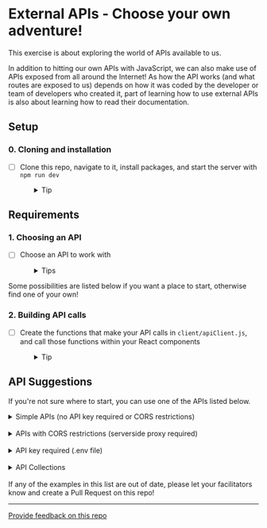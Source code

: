 # External APIs - Choose your own adventure!

This exercise is about exploring the world of APIs available to us. 

In addition to hitting our own APIs with JavaScript, we can also make use of APIs exposed from all around the Internet! As how the API works (and what routes are exposed to us) depends on how it was coded by the developer or team of developers who created it, part of learning how to use external APIs is also about learning how to read their documentation.

## Setup

### 0. Cloning and installation
- [ ] Clone this repo, navigate to it, install packages, and start the server with `npm run dev`
  <details style="padding-left: 2em">
    <summary>Tip</summary>

    ```sh
    cd consuming-external-apis
    npm i
    npm run dev
    ```
  </details>

## Requirements

### 1. Choosing an API

- [ ] Choose an API to work with
  <details style="padding-left: 2em">
    <summary>Tips</summary>
    
    * If you choose an API that enforces CORS, you'll need to consume that API from your server-side, and consume your own API from the client-side (i.e. using your server as a proxy).
    * If you choose an API that requires a key or other authentication token, you will need to create a .env (to keep your key hidden from git).
  </details>

Some possibilities are listed below if you want a place to start, otherwise find one of your own!

### 2. Building API calls
- [ ] Create the functions that make your API calls in `client/apiClient.js`, and call those functions within your React components
  <details style="padding-left: 2em">
    <summary>Tip</summary>
    
    There is a basic API route set up for you - you may wish to use this as a template.
  </details>

## API Suggestions

If you're not sure where to start, you can use one of the APIs listed below. 

<details>
  <summary>Simple APIs (no API key required or CORS restrictions)</summary>

  * https://www.boredapi.com: suggest a random activity
  * https://dog.ceo/api: dog pictures
  * https://randomfox.ca/floof: random fox pictures
  * https://pokeapi.co/docs/v2: Pokémon
  * https://swapi.dev: Star Wars
  * https://disneyapi.dev/docs: Disney characters
  * https://open-meteo.com/: weather
  * https://wheretheiss.at/w/developer: get the latitude and longitude of the International Space Station
  * https://eda-te-reo.herokuapp.com: whakataukī (Māori proverbs) and their translations
</details>
<br />

<details>
  <summary>APIs with CORS restrictions (serverside proxy required)</summary>

  * https://www.affirmations.dev: positive affirmations/quotes
  * https://openlibrary.org/developers/api: books
</details>
<br />

<details>
  <summary>API key required (.env file)</summary>

  * https://www.omdbapi.com: movies
  * https://thecatapi.com: cat pictures
  * https://developer.marvel.com: Marvel comics
  * https://the-one-api.dev: Lord of the Rings
  * https://www.tepapa.govt.nz/learn/research/datasets/collections-api Te Papa Collections
  * https://data.rijksmuseum.nl/object-metadata/api: Rijksmuseum (art)
  * https://opendata.metlink.org.nz: Metlink (Wellington public transport)
  * https://dev-portal.at.govt.nz: Auckland Transport
  * https://docs.opencollective.com/help/contributing/development/api: GraphQL
</details>
<br />

<details>
  <summary>API Collections</summary>

  * https://api.nasa.gov: a library of APIs from NASA (picture of the day, natural event tracker, etc.)
  * https://github.com/public-apis/public-apis: a LOT of APIs (inaccurate in places, use this to help start your search but you'll have to investigate the APIs themselves, and please note that a few of them may have triggering or NSFW content, so please proceed with care)
</details>
<br />
If any of the examples in this list are out of date, please let your facilitators know and create a Pull Request on this repo!

---
[Provide feedback on this repo](https://docs.google.com/forms/d/e/1FAIpQLSfw4FGdWkLwMLlUaNQ8FtP2CTJdGDUv6Xoxrh19zIrJSkvT4Q/viewform?usp=pp_url&entry.1958421517=consuming-external-apis)

